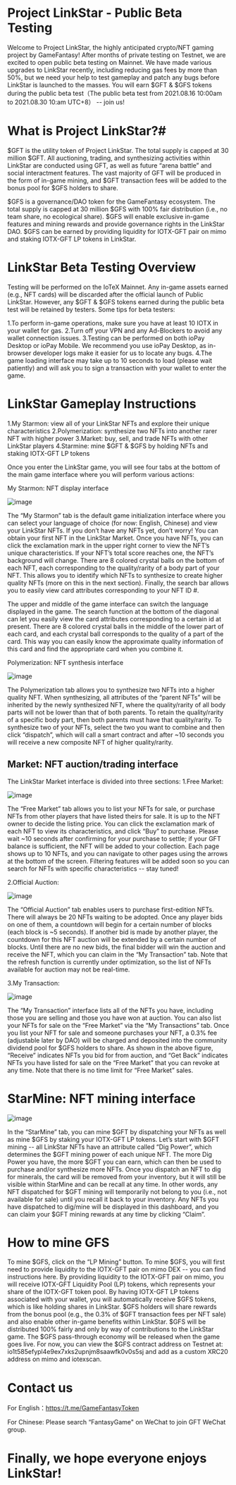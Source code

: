 # Project LinkStar - Public Beta Testing

Welcome to Project LinkStar, the highly anticipated crypto/NFT gaming project by GameFantasy! After months of private testing on Testnet, we are excited to open public beta testing on Mainnet. We have made various upgrades to LinkStar recently, including reducing gas fees by more than 50%, but we need your help to test gameplay and patch any bugs before LinkStar is launched to the masses. You will earn $GFT & $GFS tokens during the public beta test（The public beta test from 2021.08.16 10:00am to 2021.08.30 10:am UTC+8） -- join us!

# What is Project LinkStar?#

$GFT is the utility token of Project LinkStar. The total supply is capped at 30 million $GFT. All auctioning, trading, and synthesizing activities within LinkStar are conducted using GFT, as well as future “arena battle” and social interactment features. The vast majority of GFT will be produced in the form of in-game mining, and $GFT transaction fees will be added to the bonus pool for $GFS holders to share.

$GFS is a governance/DAO token for the GameFantasy ecosystem. The total supply is capped at 30 million $GFS with 100% fair distribution (i.e., no team share, no ecological share). $GFS will enable exclusive in-game features and mining rewards and provide governance rights in the LinkStar DAO. $GFS can be earned by providing liquidity for IOTX-GFT pair on mimo and staking IOTX-GFT LP tokens in LinkStar.

# LinkStar Beta Testing Overview

Testing will be performed on the IoTeX Mainnet. Any in-game assets earned (e.g., NFT cards) will be discarded after the official launch of Public LinkStar. However, any $GFT & $GFS tokens earned during the public beta test will be retained by testers. Some tips for beta testers:

1.To perform in-game operations, make sure you have at least 10 IOTX in your wallet for gas.
2.Turn off your VPN and any Ad-Blockers to avoid any wallet connection issues.
3.Testing can be performed on both ioPay Desktop or ioPay Mobile. We recommend you use ioPay Desktop, as in-browser developer logs make it easier for us to locate any bugs.
4.The game loading interface may take up to 10 seconds to load (please wait patiently) and will ask you to sign a transaction with your wallet to enter the game.

# LinkStar Gameplay Instructions

1.My Starmon: view all of your LinkStar NFTs and explore their unique characteristics
2.Polymerization: synthesize two NFTs into another rarer NFT with higher power
3.Market: buy, sell, and trade NFTs with other LinkStar players
4.Starmine: mine $GFT & $GFS by holding NFTs and staking IOTX-GFT LP tokens

Once you enter the LinkStar game, you will see four tabs at the bottom of the main game interface where you will perform various actions:

My Starmon: NFT display interface

![image](https://github.com/GameFantasyDev/StarLinkBetaTest/blob/main/IMG/main.png)

The “My Starmon” tab is the default game initialization interface where you can select your language of choice (for now: English, Chinese) and view your LinkStar NFTs. If you don’t have any NFTs yet, don’t worry! You can obtain your first NFT in the LinkStar Market. Once you have NFTs, you can click the exclamation mark in the upper right corner to view the NFT’s unique characteristics. If your NFT’s total score reaches one, the NFT’s background will change. There are 8 colored crystal balls on the bottom of each NFT, each corresponding to the quality/rarity of a body part of your NFT. This allows you to identify which NFTs to synthesize to create higher quality NFTs (more on this in the next section). Finally, the search bar allows you to easily view card attributes corresponding to your NFT ID #.

The upper and middle of the game interface can switch the language displayed in the game. The search function at the bottom of the diagonal can let you easily view the card attributes corresponding to a certain id at present. There are 8 colored crystal balls in the middle of the lower part of each card, and each crystal ball corresponds to the quality of a part of the card. This way you can easily know the approximate quality information of this card and find the appropriate card when you combine it.

Polymerization: NFT synthesis interface

![image](https://github.com/GameFantasyDev/StarLinkBetaTest/blob/main/IMG/mix.png)

The Polymerization tab allows you to synthesize two NFTs into a higher quality NFT. When synthesizing, all attributes of the “parent NFTs” will be inherited by the newly synthesized NFT, where the quality/rarity of all body parts will not be lower than that of both parents. To retain the quality/rarity of a specific body part, then both parents must have that quality/rarity. To synthesize two of your NFTs, select the two you want to combine and then click “dispatch”, which will call a smart contract and after ~10 seconds you will receive a new composite NFT of higher quality/rarity.

## Market: NFT auction/trading interface

The LinkStar Market interface is divided into three sections:
1.Free Market:

![image](IMG/freedom.png)

The “Free Market” tab allows you to list your NFTs for sale, or purchase NFTs from other players that have listed theirs for sale. It is up to the NFT owner to decide the listing price. You can click the exclamation mark of each NFT to view its characteristics, and click “Buy” to purchase. Please wait ~10 seconds after confirming for your purchase to settle; if your GFT balance is sufficient, the NFT will be added to your collection. Each page shows up to 10 NFTs, and you can navigate to other pages using the arrows at the bottom of the screen. Filtering features will be added soon so you can search for NFTs with specific characteristics -- stay tuned!

2.Official Auction:

![image](IMG/bid.png)

The “Official Auction” tab enables users to purchase first-edition NFTs. There will always be 20 NFTs waiting to be adopted. Once any player bids on one of them, a countdown will begin for a certain number of blocks (each block is ~5 seconds). If another bid is made by another player, the countdown for this NFT auction will be extended by a certain number of blocks. Until there are no new bids, the final bidder will win the auction and receive the NFT, which you can claim in the “My Transaction” tab. Note that the refresh function is currently under optimization, so the list of NFTs available for auction may not be real-time.

3.My Transaction:

![image](IMG/myshop.png)

The “My Transaction” interface lists all of the NFTs you have, including those you are selling and those you have won at auction. You can also list your NFTs for sale on the “Free Market” via the “My Transactions” tab. Once you list your NFT for sale and someone purchases your NFT, a 0.3% fee (adjustable later by DAO) will be charged and deposited into the community dividend pool for $GFS holders to share. As shown in the above figure, “Receive” indicates NFTs you bid for from auction, and “Get Back” indicates NFTs you have listed for sale on the “Free Market” that you can revoke at any time. Note that there is no time limit for “Free Market” sales.

# StarMine: NFT mining interface

![image](IMG/mining.png)

In the “StarMine” tab, you can mine $GFT by dispatching your NFTs as well as mine $GFS by staking your IOTX-GFT LP tokens. Let’s start with $GFT mining -- all LinkStar NFTs have an attribute called “Dig Power”, which determines the $GFT mining power of each unique NFT. The more Dig Power you have, the more $GFT you can earn, which can then be used to purchase and/or synthesize more NFTs. Once you dispatch an NFT to dig for minerals, the card will be removed from your inventory, but it will still be visible within StarMine and can be recall at any time. In other words, any NFT dispatched for $GFT mining will temporarily not belong to you (i.e., not available for sale) until you recall it back to your inventory. Any NFTs you have dispatched to dig/mine will be displayed in this dashboard, and you can claim your $GFT mining rewards at any time by clicking “Claim”.

# How to mine GFS

To mine $GFS, click on the “LP Mining” button. To mine $GFS, you will first need to provide liquidity to the IOTX-GFT pair on mimo DEX -- you can find instructions here. By providing liquidity to the IOTX-GFT pair on mimo, you will receive IOTX-GFT Liquidity Pool (LP) tokens, which represents your share of the IOTX-GFT token pool. By having IOTX-GFT LP tokens associated with your wallet, you will automatically receive $GFS tokens, which is like holding shares in LinkStar. $GFS holders will share rewards from the bonus pool (e.g., the 0.3% of $GFT transaction fees per NFT sale) and also enable other in-game benefits within LinkStar. $GFS will be distributed 100% fairly and only by way of contributions to the LinkStar game. The $GFS pass-through economy will be released when the game goes live. For now, you can view the $GFS contract address on Testnet at: io1t585efypl4e9ex7xks2upnjm8saawfk0v0s5sj and add as a custom XRC20 address on mimo and iotexscan.

# Contact us

For English：https://t.me/GameFantasyToken

For Chinese: Please search “FantasyGame" on WeChat to join GFT WeChat group.

# Finally, we hope everyone enjoys LinkStar!
